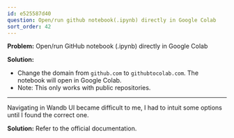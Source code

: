 ```yaml
---
id: e525587d40
question: Open/run github notebook(.ipynb) directly in Google Colab
sort_order: 42
---
```


**Problem:** Open/run GitHub notebook (.ipynb) directly in Google Colab

**Solution:**

- Change the domain from `github.com` to `githubtocolab.com`. The notebook will open in Google Colab.
- Note: This only works with public repositories.

---

Navigating in Wandb UI became difficult to me, I had to intuit some options until I found the correct one.

**Solution:** Refer to the official documentation.